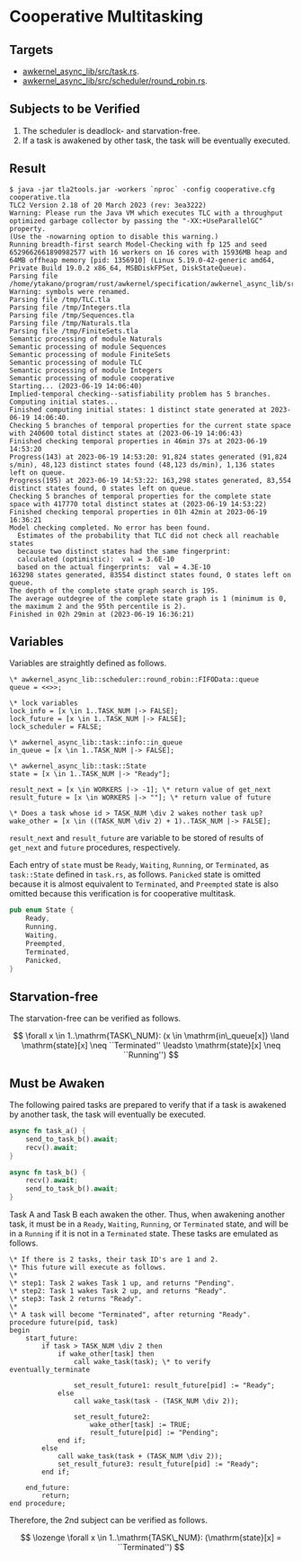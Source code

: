 # Cooperative Multitasking

## Targets

- [awkernel_async_lib/src/task.rs](../../../../../awkernel_async_lib/src/task.rs).
- [awkernel_async_lib/src/scheduler/round_robin.rs](../../../../../awkernel_async_lib/src/scheduler/round_robin.rs).

## Subjects to be Verified

1. The scheduler is deadlock- and starvation-free.
2. If a task is awakened by other task, the task will be eventually executed.

## Result

```text
$ java -jar tla2tools.jar -workers `nproc` -config cooperative.cfg cooperative.tla
TLC2 Version 2.18 of 20 March 2023 (rev: 3ea3222)
Warning: Please run the Java VM which executes TLC with a throughput optimized garbage collector by passing the "-XX:+UseParallelGC" property.
(Use the -nowarning option to disable this warning.)
Running breadth-first search Model-Checking with fp 125 and seed 6529662661890982577 with 16 workers on 16 cores with 15936MB heap and 64MB offheap memory [pid: 1356910] (Linux 5.19.0-42-generic amd64, Private Build 19.0.2 x86_64, MSBDiskFPSet, DiskStateQueue).
Parsing file /home/ytakano/program/rust/awkernel/specification/awkernel_async_lib/src/task/cooperative/cooperative.tla
Warning: symbols were renamed.
Parsing file /tmp/TLC.tla
Parsing file /tmp/Integers.tla
Parsing file /tmp/Sequences.tla
Parsing file /tmp/Naturals.tla
Parsing file /tmp/FiniteSets.tla
Semantic processing of module Naturals
Semantic processing of module Sequences
Semantic processing of module FiniteSets
Semantic processing of module TLC
Semantic processing of module Integers
Semantic processing of module cooperative
Starting... (2023-06-19 14:06:40)
Implied-temporal checking--satisfiability problem has 5 branches.
Computing initial states...
Finished computing initial states: 1 distinct state generated at 2023-06-19 14:06:40.
Checking 5 branches of temporal properties for the current state space with 240600 total distinct states at (2023-06-19 14:06:43)
Finished checking temporal properties in 46min 37s at 2023-06-19 14:53:20
Progress(143) at 2023-06-19 14:53:20: 91,824 states generated (91,824 s/min), 48,123 distinct states found (48,123 ds/min), 1,136 states left on queue.
Progress(195) at 2023-06-19 14:53:22: 163,298 states generated, 83,554 distinct states found, 0 states left on queue.
Checking 5 branches of temporal properties for the complete state space with 417770 total distinct states at (2023-06-19 14:53:22)
Finished checking temporal properties in 01h 42min at 2023-06-19 16:36:21
Model checking completed. No error has been found.
  Estimates of the probability that TLC did not check all reachable states
  because two distinct states had the same fingerprint:
  calculated (optimistic):  val = 3.6E-10
  based on the actual fingerprints:  val = 4.3E-10
163298 states generated, 83554 distinct states found, 0 states left on queue.
The depth of the complete state graph search is 195.
The average outdegree of the complete state graph is 1 (minimum is 0, the maximum 2 and the 95th percentile is 2).
Finished in 02h 29min at (2023-06-19 16:36:21)
```

## Variables

Variables are straightly defined as follows.

```
\* awkernel_async_lib::scheduler::round_robin::FIFOData::queue
queue = <<>>;

\* lock variables
lock_info = [x \in 1..TASK_NUM |-> FALSE];
lock_future = [x \in 1..TASK_NUM |-> FALSE];
lock_scheduler = FALSE;

\* awkernel_async_lib::task::info::in_queue
in_queue = [x \in 1..TASK_NUM |-> FALSE];

\* awkernel_async_lib::task::State
state = [x \in 1..TASK_NUM |-> "Ready"];

result_next = [x \in WORKERS |-> -1]; \* return value of get_next
result_future = [x \in WORKERS |-> ""]; \* return value of future

\* Does a task whose id > TASK_NUM \div 2 wakes nother task up?
wake_other = [x \in ((TASK_NUM \div 2) + 1)..TASK_NUM |-> FALSE];
```

`result_next` and `result_future` are variable to be stored of results of
`get_next` and `future` procedures, respectively.

Each entry of `state` must be `Ready`, `Waiting`, `Running`, or `Terminated`,
as `task::State` defined in `task.rs`, as follows.
`Panicked` state is omitted because it is almost equivalent to `Terminated`,
and `Preempted` state is also omitted because this verification is for cooperative multitask.

```rust
pub enum State {
    Ready,
    Running,
    Waiting,
    Preempted,
    Terminated,
    Panicked,
}
```

## Starvation-free

The starvation-free can be verified as follows.

$$
\forall x \in 1..\mathrm{TASK\_NUM}:
    (x \in \mathrm{in\_queue[x]} \land \mathrm{state}[x] \neq ``Terminated'' \leadsto \mathrm{state}[x] \neq ``Running'')
$$

## Must be Awaken

The following paired tasks are prepared to verify that if a task is awakened by another task, the task will eventually be executed.

```rust
async fn task_a() {
    send_to_task_b().await;
    recv().await;
}

async fn task_b() {
    recv().await;
    send_to_task_b().await;
}
```
Task A and Task B each awaken the other.
Thus, when awakening another task, it must be in a `Ready`, `Waiting`, `Running`, or `Terminated` state, and will be in a `Running` if it is not in a `Terminated` state.
These tasks are emulated as follows.

```text
\* If there is 2 tasks, their task ID's are 1 and 2.
\* This future will execute as follows.
\*
\* step1: Task 2 wakes Task 1 up, and returns "Pending".
\* step2: Task 1 wakes Task 2 up, and returns "Ready".
\* step3: Task 2 returns "Ready".
\*
\* A task will become "Terminated", after returning "Ready".
procedure future(pid, task)
begin
    start_future:
        if task > TASK_NUM \div 2 then
            if wake_other[task] then
                call wake_task(task); \* to verify eventually_terminate

                set_result_future1: result_future[pid] := "Ready";
            else
                call wake_task(task - (TASK_NUM \div 2));

                set_result_future2:
                    wake_other[task] := TRUE;
                    result_future[pid] := "Pending";
            end if;
        else
            call wake_task(task + (TASK_NUM \div 2));
            set_result_future3: result_future[pid] := "Ready";
        end if;

    end_future:
        return;
end procedure;
```

Therefore, the 2nd subject can be verified as follows.

$$
\lozenge \forall x \in 1..\mathrm{TASK\_NUM}: (\mathrm{state}[x] = ``Terminated'')
$$
